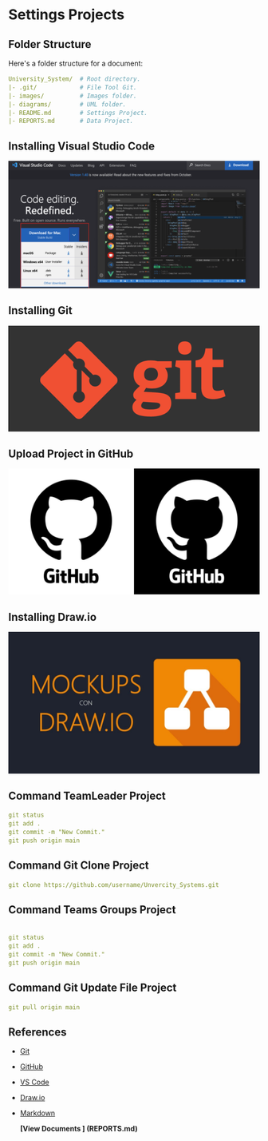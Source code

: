 
# Settings Projects

## Folder Structure

Here's a folder structure for a document:

```yml
University_System/  # Root directory.
|- .git/            # File Tool Git.
|- images/          # Images folder.
|- diagrams/        # UML folder.
|- README.md        # Settings Project.
|- REPORTS.md       # Data Project.
```

## Installing Visual Studio Code


[![Visual Studio Code](./images/vscode.png)](https://code.visualstudio.com/)

## Installing Git

[![Git](/images/git3.png)](https://code.visualstudio.com/)

## Upload Project in GitHub

[![GitHub](/images/githubL.jpg)](https://)

## Installing Draw.io

[![Draw.io](/images/Drawio.jpg)](https://)

## Command TeamLeader Project

```yml
git status
git add .
git commit -m "New Commit."
git push origin main
```

## Command Git Clone Project

```yml
git clone https://github.com/username/Unvercity_Systems.git
```
## Command Teams Groups Project 

```yml

git status
git add .
git commit -m "New Commit."
git push origin main
```

## Command Git Update File Project

```yml
git pull origin main
```


## References

- [Git](https://git-scm.com/downloads/win)
- [GitHub](http://github.com/)
- [VS Code](https://code.visualstudio.com/)
- [Draw.io](https://app.diagrams.net/)
- [Markdown](http://wikipedia.org/wiki/Markdown)

  __[View Documents ] (REPORTS.md)__
